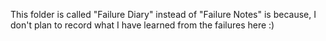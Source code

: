 This folder is called "Failure Diary" instead of "Failure Notes" is because, I don't plan to record what I have learned from the failures here :) 
